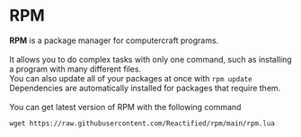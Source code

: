 # RPM
**RPM** is a package manager for computercraft programs.<br>
<br>
It allows you to do complex tasks with only one command, such as installing a program with many different files.<br>
You can also update all of your packages at once with ``rpm update``<br>
Dependencies are automatically installed for packages that require them.<br>
<br>
You can get latest version of RPM with the following command
```
wget https://raw.githubusercontent.com/Reactified/rpm/main/rpm.lua
```
